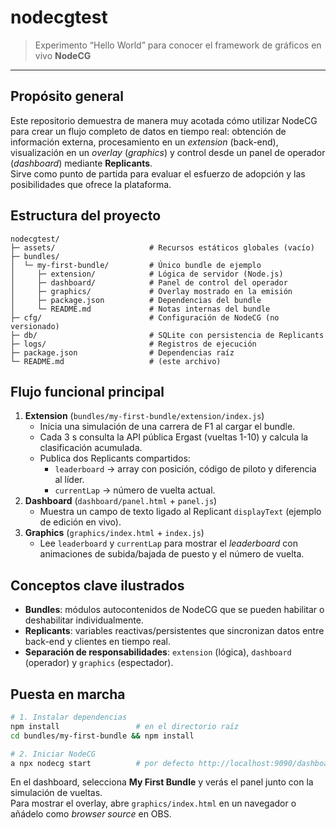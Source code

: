 # nodecgtest

> Experimento “Hello World” para conocer el framework de gráficos en vivo **NodeCG**

---

## Propósito general
Este repositorio demuestra de manera muy acotada cómo utilizar NodeCG para crear un flujo completo de datos en tiempo real: obtención de información externa, procesamiento en un _extension_ (back-end), visualización en un *overlay* (_graphics_) y control desde un panel de operador (_dashboard_) mediante **Replicants**.  
Sirve como punto de partida para evaluar el esfuerzo de adopción y las posibilidades que ofrece la plataforma.

## Estructura del proyecto
```
nodecgtest/
├─ assets/                     # Recursos estáticos globales (vacío)
├─ bundles/
│  └─ my-first-bundle/         # Único bundle de ejemplo
│     ├─ extension/            # Lógica de servidor (Node.js)
│     ├─ dashboard/            # Panel de control del operador
│     ├─ graphics/             # Overlay mostrado en la emisión
│     ├─ package.json          # Dependencias del bundle
│     └─ README.md             # Notas internas del bundle
├─ cfg/                        # Configuración de NodeCG (no versionado)
├─ db/                         # SQLite con persistencia de Replicants
├─ logs/                       # Registros de ejecución
├─ package.json                # Dependencias raíz
└─ README.md                   # (este archivo)
```

## Flujo funcional principal
1. **Extension** (`bundles/my-first-bundle/extension/index.js`)
   * Inicia una simulación de una carrera de F1 al cargar el bundle.
   * Cada 3 s consulta la API pública Ergast (vueltas 1-10) y calcula la clasificación acumulada.
   * Publica dos Replicants compartidos:
     * `leaderboard` → array con posición, código de piloto y diferencia al líder.
     * `currentLap` → número de vuelta actual.
2. **Dashboard** (`dashboard/panel.html` + `panel.js`)
   * Muestra un campo de texto ligado al Replicant `displayText` (ejemplo de edición en vivo).
3. **Graphics** (`graphics/index.html` + `index.js`)
   * Lee `leaderboard` y `currentLap` para mostrar el *leaderboard* con animaciones de subida/bajada de puesto y el número de vuelta.

## Conceptos clave ilustrados
* **Bundles**: módulos autocontenidos de NodeCG que se pueden habilitar o deshabilitar individualmente.
* **Replicants**: variables reactivas/persistentes que sincronizan datos entre back-end y clientes en tiempo real.
* **Separación de responsabilidades**: `extension` (lógica), `dashboard` (operador) y `graphics` (espectador).

## Puesta en marcha
```bash
# 1. Instalar dependencias
npm install                 # en el directorio raíz
cd bundles/my-first-bundle && npm install

# 2. Iniciar NodeCG
a npx nodecg start          # por defecto http://localhost:9090/dashboard
```
En el dashboard, selecciona **My First Bundle** y verás el panel junto con la simulación de vueltas.  
Para mostrar el overlay, abre `graphics/index.html` en un navegador o añádelo como *browser source* en OBS.